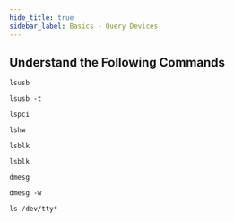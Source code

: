 ```yaml
---
hide_title: true
sidebar_label: Basics - Query Devices
---
```



## Understand the Following Commands

`lsusb`

`lsusb -t`

`lspci`

`lshw`

`lsblk`

`lsblk`

`dmesg`

`dmesg -w`

`ls /dev/tty*`